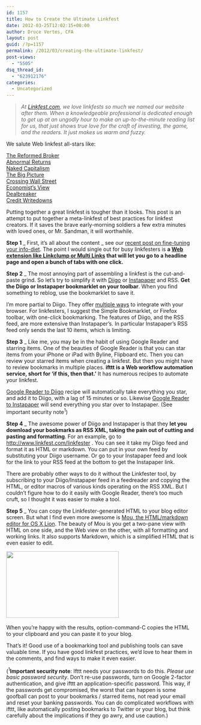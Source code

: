 ```yaml
---
id: 1157
title: How to Create the Ultimate Linkfest
date: 2012-03-25T12:02:15+00:00
author: Druce Vertes, CFA
layout: post
guid: /?p=1157
permalink: /2012/03/creating-the-ultimate-linkfest/
post-views:
  - "5505"
dsq_thread_id:
  - "623912176"
categories:
  - Uncategorized
---
```

> *At <a href="http://www.linkfest.com" title="Linkfest.com" target="_blank">Linkfest.com</a>, we love linkfests so much we named our website after them. When a knowledgeable professional is dedicated enough to get up at an ungodly hour to make an up-to-the-minute reading list for us, that just shows true love for the craft of investing, the game, and the readers. It just makes us warm and fuzzy.* 

<!--more-->
We salute Web linkfest all-stars like: 

<a href="http://www.thereformedbroker.com" target="_blank">The Reformed Broker</a>  
<a href="http://abnormalreturns.com/" target="_blank">Abnormal Returns</a>  
<a href="http://www.nakedcapitalism.com" target="_blank">Naked Capitalism</a>  
<a href="http://www.ritholtz.com/blog/" target="_blank">The Big Picture</a>  
<a href="http://www.crossingwallstreet.com/" target="_blank">Crossing Wall Street</a>  
<a href="http://economistsview.typepad.com/" target="_blank">Economist’s View</a>  
<a href="http://dealbreaker.com/" target="_blank">Dealbreaker</a>  
<a href="http://www.creditwritedowns.com" target="_blank">Credit Writedowns</a> 

Putting together a great linkfest is tougher than it looks. This post is an attempt to put together a meta-linkfest of best practices for linkfest creators. If it saves the brave early-morning soldiers a few extra minutes with loved ones, or Mr. Sandman, it will worthwhile.  

  
**Step 1** _ First, it’s all about the content _ see our <a href="/2012/02/the-new-information-diet/" target="_blank">recent post on fine-tuning your info-diet</a>. The point I would single out for busy linkfesters is **a [Web extension like Linkclump or Multi Links](http://lifehacker.com/5799854/open-multiple-links-with-a-click-and-a-drag-with-these-browser-add+ons) that will let you go to a headline page and open a bunch of tabs with one click.**

**Step 2** _ The most annoying part of assembling a linkfest is the cut-and-paste grind. So let’s try to simplify it with [Diigo](http://www.diigo.com/) or [Instapaper](http://www.instapaper.com/) and RSS. **Get the Diigo or Instapaper bookmarklet on your toolbar**. When you find something to reblog, use the bookmarklet to save it. 

I’m more partial to Diigo. They offer [multiple ways](http://www.diigo.com/tools) to integrate with your browser. For linkfesters, I suggest the Simple Bookmarklet, or Firefox toolbar, with one-click bookmarking. The features of Diigo, and the RSS feed, are more extensive than Instapaper’s. In particular Instapaper’s RSS feed only sends the last 10 items, which is limiting.

**Step 3** _ Like me, you may be in the habit of using Google Reader and starring items. One of the beauties of Google Reader is that you can star items from your iPhone or iPad with Byline, Flipboard etc. Then you can review your starred items when creating a linkfest. But then you might have to review bookmarks in multiple places. **ifttt is a Web workflow automation service, short for ‘if this, then that.’** It has numerous recipes to automate your linkfest. 

<a href="http://ifttt.com/recipes/26503" target="_blank">Google Reader to Diigo</a> recipe will automatically take everything you star, and add it to Diigo, with a lag of 15 minutes or so. Likewise <a href="http://ifttt.com/recipes/26504" target="_blank">Google Reader to Instapaper</a> will send everything you star over to Instapaper. (See important security note<sup>1</sup>)

**Step 4** _ The awesome power of Diigo and Instapaper is that they **let you download your bookmarks as RSS XML, taking the pain out of cutting and pasting and formatting**. For an example, go to <a href="http://www.linkfest.com/linkfester" target="_blank">http://www.linkfest.com/linkfester</a> . You can see it take my Diigo feed and format it as HTML or markdown. You can put in your own feed by substituting your Diigo username. Or go to your Instapaper feed and look for the link to your RSS feed at the bottom to get the Instapaper link. 

There are probably other ways to do it without the Linkfester tool, by subscribing to your Diigo/Instapaper feed in a feedreader and copying the HTML, or editor macros of various kinds operating on the RSS XML. But I couldn’t figure how to do it easily with Google Reader, there’s too much cruft, so I thought it was easier to make a tool.

**Step 5** _ You can copy the Linkfester-generated HTML to your blog editor screen. But what I find even more awesome is <a href="http://mouapp.com/" target="_blank">Mou, the HTML/markdown editor for OS X Lion</a>. The beauty of Mou is you get a two-pane view with HTML on one side, and the Web view on the other, with all formatting and working links. It also supports Markdown, which is a simplified HTML that is even easier to edit. 

[<img src="/assets/wp-content/uploads/2012/03/Screen-Shot-2012-03-25-at-Mar-25-2012-12.51.12-PM-300x177.png" alt="" title="Mou Markdown Editor (OSX Lion)" width="300" height="177" class="alignnone size-medium wp-image-1190" srcset="/assets/wp-content/uploads/2012/03/Screen-Shot-2012-03-25-at-Mar-25-2012-12.51.12-PM-300x177.png 300w, /assets/wp-content/uploads/2012/03/Screen-Shot-2012-03-25-at-Mar-25-2012-12.51.12-PM.png 983w" sizes="(max-width: 300px) 100vw, 300px" />](/assets/wp-content/uploads/2012/03/Screen-Shot-2012-03-25-at-Mar-25-2012-12.51.12-PM.png)

When you’re happy with the results, option-command-C copies the HTML to your clipboard and you can paste it to your blog.

That’s it! Good use of a bookmarking tool and publishing tools can save valuable time. If you have good linkfest practices, we’d love to hear them in the comments, and find ways to make it even easier.

(<sup>1</sup>**Important security note**: Ifttt needs your passwords to do this. _Please use basic password security_. Don’t re-use passwords, turn on Google 2-factor authentication, and give ifttt an application-specific password. This way, if the passwords get compromised, the worst that can happen is some goofball can post to your bookmarks / starred items, not read your email and reset your banking passwords. You can do complicated workflows with ifttt, like automatically posting bookmarks to Twitter or your blog, but think carefully about the implications if they go awry, and use caution.)
